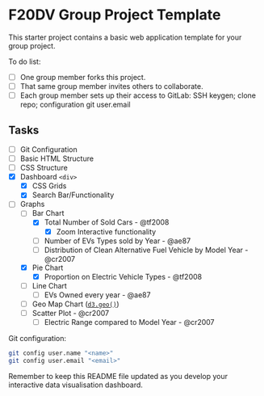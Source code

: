 # F20DV Group Project Template

This starter project contains a basic web application template for your group project.

To do list:

- [ ] One group member forks this project.
- [ ] That same group member invites others to collaborate.
- [ ] Each group member sets up their access to GitLab: SSH keygen; clone repo; configuration git user.email

## Tasks

- [ ] Git Configuration
- [ ] Basic HTML Structure
- [ ] CSS Structure
- [x] Dashboard `<div>`
  - [x] CSS Grids
  - [x] Search Bar/Functionality
- [ ] Graphs
  - [ ] Bar Chart
    - [x] Total Number of Sold Cars - @tf2008
      - [x] Zoom Interactive functionality
    - [ ] Number of EVs Types sold by Year - @ae87
    - [ ] Distribution of Clean Alternative Fuel Vehicle by Model Year - @cr2007
  - [x] Pie Chart
    - [x] Proportion on Electric Vehicle Types - @tf2008
  - [ ] Line Chart
    - [ ] EVs Owned every year - @ae87
  - [ ] Geo Map Chart ([`d3.geo()`](https://d3js.org/d3-geo))
  - [ ] Scatter Plot - @cr2007
    - [ ] Electric Range compared to Model Year - @cr2007

Git configuration:

```bash
git config user.name "<name>"
git config user.email "<email>"
```

Remember to keep this README file updated as you develop your interactive data visualisation dashboard.
